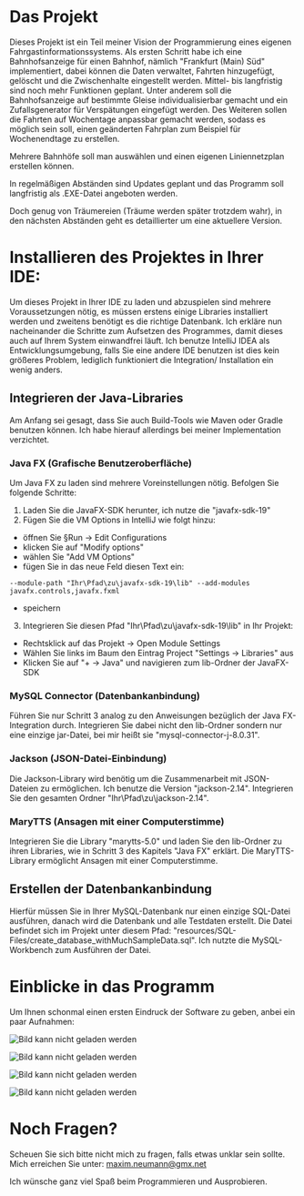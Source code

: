 # Das Projekt

Dieses Projekt ist ein Teil meiner Vision der Programmierung eines eigenen Fahrgastinformationssystems. Als ersten Schritt habe ich eine Bahnhofsanzeige für einen Bahnhof, nämlich "Frankfurt (Main) Süd" implementiert, dabei können die Daten verwaltet, Fahrten hinzugefügt, gelöscht und die Zwischenhalte eingestellt werden. Mittel- bis langfristig sind noch mehr Funktionen geplant. Unter anderem soll die Bahnhofsanzeige auf bestimmte Gleise individualisierbar gemacht und ein Zufallsgenerator für Verspätungen eingefügt werden. 
Des Weiteren sollen die Fahrten auf Wochentage anpassbar gemacht werden, sodass es möglich sein soll, einen geänderten Fahrplan zum Beispiel für Wochenendtage zu erstellen.

Mehrere Bahnhöfe soll man auswählen und einen eigenen Liniennetzplan erstellen können.

In regelmäßigen Abständen sind Updates geplant und das Programm soll langfristig als .EXE-Datei angeboten werden.

Doch genug von Träumereien (Träume werden später trotzdem wahr), in den nächsten Abständen geht es detaillierter um eine aktuellere Version.

# Installieren des Projektes in Ihrer IDE:

Um dieses Projekt in Ihrer IDE zu laden und abzuspielen sind mehrere Voraussetzungen nötig, es müssen erstens einige Libraries installiert werden und zweitens benötigt es die richtige Datenbank. 
Ich erkläre nun nacheinander die Schritte zum Aufsetzen des Programmes, damit dieses auch auf Ihrem System einwandfrei läuft.
Ich benutze IntelliJ IDEA als Entwicklungsumgebung, falls Sie eine andere IDE benutzen ist dies kein größeres Problem, lediglich funktioniert die Integration/ Installation ein wenig anders.

## Integrieren der Java-Libraries

Am Anfang sei gesagt, dass Sie auch Build-Tools wie Maven oder Gradle benutzen können. Ich habe hierauf allerdings bei meiner Implementation verzichtet.

### Java FX (Grafische Benutzeroberfläche)

Um Java FX zu laden sind mehrere Voreinstellungen nötig. Befolgen Sie folgende Schritte:
1. Laden Sie die JavaFX-SDK herunter, ich nutze die "javafx-sdk-19"
2. Fügen Sie die VM Options in IntelliJ wie folgt hinzu:
- öffnen Sie §Run -> Edit Configurations
- klicken Sie auf "Modify options"
- wählen Sie "Add VM Options"
- fügen Sie in das neue Feld diesen Text ein:
```
--module-path "Ihr\Pfad\zu\javafx-sdk-19\lib" --add-modules javafx.controls,javafx.fxml
```
- speichern
3. Integrieren Sie diesen Pfad "Ihr\Pfad\zu\javafx-sdk-19\lib" in Ihr Projekt:
- Rechtsklick auf das Projekt -> Open Module Settings
- Wählen Sie links im Baum den Eintrag Project "Settings -> Libraries" aus
- Klicken Sie auf "+ -> Java" und navigieren zum lib-Ordner der JavaFX-SDK

### MySQL Connector (Datenbankanbindung)

Führen Sie nur Schritt 3 analog zu den Anweisungen bezüglich der Java FX-Integration durch.
Integrieren Sie dabei nicht den lib-Ordner sondern nur eine einzige jar-Datei, bei mir heißt sie "mysql-connector-j-8.0.31".

### Jackson (JSON-Datei-Einbindung)

Die Jackson-Library wird benötig um die Zusammenarbeit mit JSON-Dateien zu ermöglichen.
Ich benutze die Version "jackson-2.14". Integrieren Sie den gesamten Ordner "Ihr\Pfad\zu\jackson-2.14".

### MaryTTS (Ansagen mit einer Computerstimme)

Integrieren Sie die Library "marytts-5.0" und laden Sie den lib-Ordner zu ihren Libraries, wie in Schritt 3 des Kapitels "Java FX" erklärt.
Die MaryTTS-Library ermöglicht Ansagen mit einer Computerstimme.

## Erstellen der Datenbankanbindung

Hierfür müssen Sie in Ihrer MySQL-Datenbank nur einen einzige SQL-Datei ausführen, danach wird die Datenbank und alle Testdaten erstellt.
Die Datei befindet sich im Projekt unter diesem Pfad: "resources/SQL-Files/create_database_withMuchSampleData.sql".
Ich nutzte die MySQL-Workbench zum Ausführen der Datei.

# Einblicke in das Programm

Um Ihnen schonmal einen ersten Eindruck der Software zu geben, anbei ein paar Aufnahmen:

![Bild kann nicht geladen werden](resources/img/forReadMe/bahnhofsanzeige.png?raw=true)

![Bild kann nicht geladen werden](resources/img/forReadMe/fahrtenhinzufuegen.png?raw=true)

![Bild kann nicht geladen werden](resources/img/forReadMe/fahrtenverwalten.png?raw=true)

![Bild kann nicht geladen werden](resources/img/forReadMe/zwischenhalte.png?raw=true)

# Noch Fragen?

Scheuen Sie sich bitte nicht mich zu fragen, falls etwas unklar sein sollte.
Mich erreichen Sie unter: maxim.neumann@gmx.net

Ich wünsche ganz viel Spaß beim Programmieren und Ausprobieren.